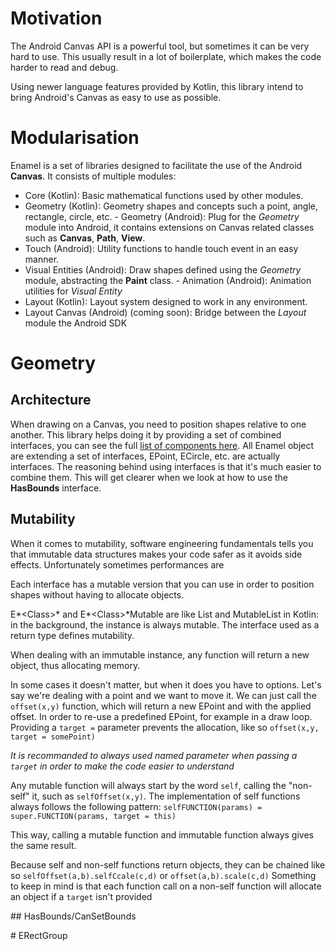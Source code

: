 
# Motivation
The Android Canvas API is a powerful tool, but sometimes it can be very hard to use. This usually result in a lot of boilerplate, which makes the code harder to read and debug.

Using newer language features provided by Kotlin, this library intend to bring Android's Canvas as easy to use as possible.


# Modularisation
Enamel is a set of libraries designed to facilitate the use of the Android **Canvas**. It consists of multiple modules:

- Core (Kotlin): Basic mathematical functions used by other modules.
- Geometry (Kotlin): Geometry shapes and concepts such a point, angle, rectangle, circle, etc.
- Geometry (Android): Plug for the *Geometry* module into Android, it contains extensions on Canvas related classes such as **Canvas**, **Path**, **View**.
- Touch (Android): Utility functions to handle touch event in an easy manner.
- Visual Entities (Android): Draw shapes defined using the *Geometry* module, abstracting the **Paint** class.
- Animation (Android): Animation utilities for *Visual Entity*
- Layout (Kotlin): Layout system designed to work in any environment.
- Layout Canvas (Android) (coming soon): Bridge between the *Layout* module the Android SDK

# Geometry
## Architecture
When drawing on a Canvas, you need to position shapes relative to one another. This library helps doing it by providing a set of combined interfaces, you can see the full [list of components here](TODO).
All Enamel object are extending a set of interfaces, EPoint, ECircle, etc. are actually interfaces. The reasoning behind using interfaces is that it's much easier to combine them. This will get clearer when we look at how to use the **HasBounds** interface.

## Mutability
When it comes to mutability, software engineering fundamentals tells you that immutable data structures makes your code safer as it avoids side effects. Unfortunately sometimes performances are

Each interface has a mutable version that you can use in order to position shapes without having to allocate objects.

E*\<Class\>* and E*\<Class\>*Mutable are like List and MutableList in Kotlin: in the background, the instance is always mutable. The interface used as a return type defines mutability.

When dealing with an immutable instance, any function will return a new object, thus allocating memory.

In some cases it doesn't matter, but when it does you have to options. Let's say we're dealing with a point and we want to move it. We can just call the `offset(x,y)` function, which will return a new EPoint and with the applied offset. In order to re-use a predefined EPoint, for example in a draw loop. Providing a `target =` parameter prevents the allocation, like so `offset(x,y, target = somePoint)`

*It is recommanded to always used named parameter when passing a `target` in order to make the code easier to understand*

Any mutable function will always start by the word `self`, calling the "non-self" it, such as `selfOffset(x,y)`. The implementation of self functions always follows the following pattern:
`selfFUNCTION(params) = super.FUNCTION(params, target = this)`

This way, calling a mutable function and immutable function always gives the same result.

Because self and non-self functions return objects, they can be chained like so `selfOffset(a,b).selfCcale(c,d)` or `offset(a,b).scale(c,d)`
Something to keep in mind is that each function call on a non-self function will allocate an object if a `target` isn't provided

## HasBounds/CanSetBounds


# ERectGroup